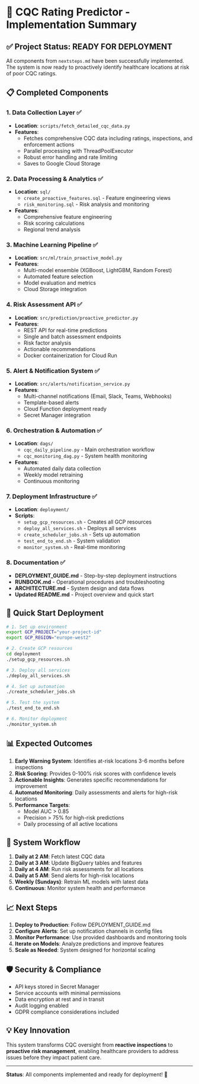 # 🚀 CQC Rating Predictor - Implementation Summary

## ✅ Project Status: READY FOR DEPLOYMENT

All components from `nextsteps.md` have been successfully implemented. The system is now ready to proactively identify healthcare locations at risk of poor CQC ratings.

## 📋 Completed Components

### 1. **Data Collection Layer** ✅
- **Location**: `scripts/fetch_detailed_cqc_data.py`
- **Features**: 
  - Fetches comprehensive CQC data including ratings, inspections, and enforcement actions
  - Parallel processing with ThreadPoolExecutor
  - Robust error handling and rate limiting
  - Saves to Google Cloud Storage

### 2. **Data Processing & Analytics** ✅
- **Location**: `sql/`
  - `create_proactive_features.sql` - Feature engineering views
  - `risk_monitoring.sql` - Risk analysis and monitoring
- **Features**:
  - Comprehensive feature engineering
  - Risk scoring calculations
  - Regional trend analysis

### 3. **Machine Learning Pipeline** ✅
- **Location**: `src/ml/train_proactive_model.py`
- **Features**:
  - Multi-model ensemble (XGBoost, LightGBM, Random Forest)
  - Automated feature selection
  - Model evaluation and metrics
  - Cloud Storage integration

### 4. **Risk Assessment API** ✅
- **Location**: `src/prediction/proactive_predictor.py`
- **Features**:
  - REST API for real-time predictions
  - Single and batch assessment endpoints
  - Risk factor analysis
  - Actionable recommendations
  - Docker containerization for Cloud Run

### 5. **Alert & Notification System** ✅
- **Location**: `src/alerts/notification_service.py`
- **Features**:
  - Multi-channel notifications (Email, Slack, Teams, Webhooks)
  - Template-based alerts
  - Cloud Function deployment ready
  - Secret Manager integration

### 6. **Orchestration & Automation** ✅
- **Location**: `dags/`
  - `cqc_daily_pipeline.py` - Main orchestration workflow
  - `cqc_monitoring_dag.py` - System health monitoring
- **Features**:
  - Automated daily data collection
  - Weekly model retraining
  - Continuous monitoring

### 7. **Deployment Infrastructure** ✅
- **Location**: `deployment/`
- **Scripts**:
  - `setup_gcp_resources.sh` - Creates all GCP resources
  - `deploy_all_services.sh` - Deploys all services
  - `create_scheduler_jobs.sh` - Sets up automation
  - `test_end_to_end.sh` - System validation
  - `monitor_system.sh` - Real-time monitoring

### 8. **Documentation** ✅
- **DEPLOYMENT_GUIDE.md** - Step-by-step deployment instructions
- **RUNBOOK.md** - Operational procedures and troubleshooting
- **ARCHITECTURE.md** - System design and data flows
- **Updated README.md** - Project overview and quick start

## 🎯 Quick Start Deployment

```bash
# 1. Set up environment
export GCP_PROJECT="your-project-id"
export GCP_REGION="europe-west2"

# 2. Create GCP resources
cd deployment
./setup_gcp_resources.sh

# 3. Deploy all services
./deploy_all_services.sh

# 4. Set up automation
./create_scheduler_jobs.sh

# 5. Test the system
./test_end_to_end.sh

# 6. Monitor deployment
./monitor_system.sh
```

## 📊 Expected Outcomes

1. **Early Warning System**: Identifies at-risk locations 3-6 months before inspections
2. **Risk Scoring**: Provides 0-100% risk scores with confidence levels
3. **Actionable Insights**: Generates specific recommendations for improvement
4. **Automated Monitoring**: Daily assessments and alerts for high-risk locations
5. **Performance Targets**:
   - Model AUC > 0.85
   - Precision > 75% for high-risk predictions
   - Daily processing of all active locations

## 🔄 System Workflow

1. **Daily at 2 AM**: Fetch latest CQC data
2. **Daily at 3 AM**: Update BigQuery tables and features
3. **Daily at 4 AM**: Run risk assessments for all locations
4. **Daily at 5 AM**: Send alerts for high-risk locations
5. **Weekly (Sundays)**: Retrain ML models with latest data
6. **Continuous**: Monitor system health and performance

## 📈 Next Steps

1. **Deploy to Production**: Follow DEPLOYMENT_GUIDE.md
2. **Configure Alerts**: Set up notification channels in config files
3. **Monitor Performance**: Use provided dashboards and monitoring tools
4. **Iterate on Models**: Analyze predictions and improve features
5. **Scale as Needed**: System designed for horizontal scaling

## 🛡️ Security & Compliance

- API keys stored in Secret Manager
- Service accounts with minimal permissions
- Data encryption at rest and in transit
- Audit logging enabled
- GDPR compliance considerations included

## 💡 Key Innovation

This system transforms CQC oversight from **reactive inspections** to **proactive risk management**, enabling healthcare providers to address issues before they impact patient care.

---

**Status**: All components implemented and ready for deployment! 🎉